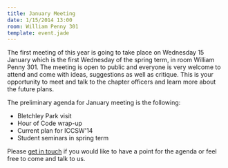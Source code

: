 ```yaml
---
title: January Meeting
date: 1/15/2014 13:00
room: William Penny 301
template: event.jade
---
```

The first meeting of this year is going to take place on Wednesday 15
January which is the first Wednesday of the spring term, in room William
Penny 301. The meeting is open to public and everyone is very welcome to
attend and come with ideas, suggestions as well as critique. This is
your opportunity to meet and talk to the chapter officers and learn more
about the future plans.

<span class="more"></span>

The preliminary agenda for January meeting is the following:

* Bletchley Park visit
* Hour of Code wrap-up
* Current plan for ICCSW'14
* Student seminars in spring term

Please [get in touch](mailto:acm@imperial.ac.uk) if you would like to
have a point for the agenda or feel free to come and talk to us.
